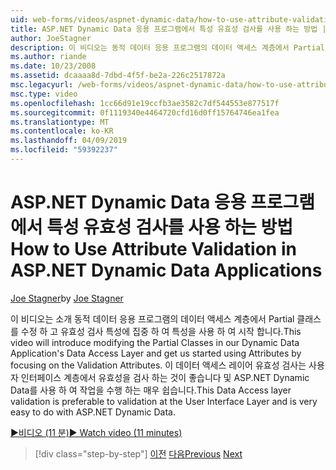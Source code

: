 ```yaml
---
uid: web-forms/videos/aspnet-dynamic-data/how-to-use-attribute-validation-in-aspnet-dynamic-data-applications
title: ASP.NET Dynamic Data 응용 프로그램에서 특성 유효성 검사를 사용 하는 방법 | Microsoft Docs
author: JoeStagner
description: 이 비디오는 동적 데이터 응용 프로그램의 데이터 액세스 계층에서 Partial 클래스를 수정 소개 하 고 포커스 o 하 여 특성을 사용 하 여 시작 됩니다...
ms.author: riande
ms.date: 10/23/2008
ms.assetid: dcaaaa8d-7dbd-4f5f-be2a-226c2517872a
msc.legacyurl: /web-forms/videos/aspnet-dynamic-data/how-to-use-attribute-validation-in-aspnet-dynamic-data-applications
msc.type: video
ms.openlocfilehash: 1cc66d91e19ccfb3ae3582c7df544553e877517f
ms.sourcegitcommit: 0f1119340e4464720cfd16d0ff15764746ea1fea
ms.translationtype: MT
ms.contentlocale: ko-KR
ms.lasthandoff: 04/09/2019
ms.locfileid: "59392237"
---
```

# <a name="how-to-use-attribute-validation-in-aspnet-dynamic-data-applications"></a><span data-ttu-id="be7de-103">ASP.NET Dynamic Data 응용 프로그램에서 특성 유효성 검사를 사용 하는 방법</span><span class="sxs-lookup"><span data-stu-id="be7de-103">How to Use Attribute Validation in ASP.NET Dynamic Data Applications</span></span>

<span data-ttu-id="be7de-104">[Joe Stagner](https://github.com/JoeStagner)</span><span class="sxs-lookup"><span data-stu-id="be7de-104">by [Joe Stagner](https://github.com/JoeStagner)</span></span>

<span data-ttu-id="be7de-105">이 비디오는 소개 동적 데이터 응용 프로그램의 데이터 액세스 계층에서 Partial 클래스를 수정 하 고 유효성 검사 특성에 집중 하 여 특성을 사용 하 여 시작 합니다.</span><span class="sxs-lookup"><span data-stu-id="be7de-105">This video will introduce modifying the Partial Classes in our Dynamic Data Application's Data Access Layer and get us started using Attributes by focusing on the Validation Attributes.</span></span> <span data-ttu-id="be7de-106">이 데이터 액세스 레이어 유효성 검사는 사용자 인터페이스 계층에서 유효성을 검사 하는 것이 좋습니다 및 ASP.NET Dynamic Data를 사용 하 여 작업을 수행 하는 매우 쉽습니다.</span><span class="sxs-lookup"><span data-stu-id="be7de-106">This Data Access layer validation is preferable to validation at the User Interface Layer and is very easy to do with ASP.NET Dynamic Data.</span></span>

[<span data-ttu-id="be7de-107">&#9654;비디오 (11 분)</span><span class="sxs-lookup"><span data-stu-id="be7de-107">&#9654; Watch video (11 minutes)</span></span>](https://channel9.msdn.com/Blogs/ASP-NET-Site-Videos/how-to-use-attribute-validation-in-aspnet-dynamic-data-applications)

> [!div class="step-by-step"]
> <span data-ttu-id="be7de-108">[이전](how-to-enable-table-specific-routing-in-dynamic-data-applications.md)
> [다음](how-to-implement-custom-field-validation-with-imperative-logic-in-vb-or-c.md)</span><span class="sxs-lookup"><span data-stu-id="be7de-108">[Previous](how-to-enable-table-specific-routing-in-dynamic-data-applications.md)
[Next](how-to-implement-custom-field-validation-with-imperative-logic-in-vb-or-c.md)</span></span>

